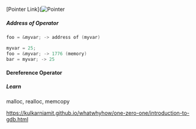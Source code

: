 [Pointer Link](![Pointer](https://cplusplus.com/doc/tutorial/pointers/#google_vignette)

##### Address of Operator
```cpp
foo = &myvar; -> address of (myvar)
```

```cpp
myvar = 25;
foo = &myvar; -> 1776 (memory)
bar = myvar; -> 25
```

#### Dereference Operator



##### Learn
malloc, realloc, memcopy


https://kulkarniamit.github.io/whatwhyhow/one-zero-one/introduction-to-gdb.html